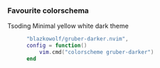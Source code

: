 ### Favourite colorschema

Tsoding Minimal yellow white dark theme

```lua
      "blazkowolf/gruber-darker.nvim",
      config = function()
          vim.cmd("colorscheme gruber-darker")
      end

```

